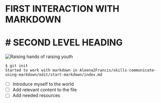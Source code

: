 # FIRST INTERACTION WITH MARKDOWN
# # SECOND LEVEL HEADING
![Raising hands of raising youth](https://today.salve.edu/wp-content/uploads/2021/04/news_BLM-art_0421.jpg)
```
$ git init
Started to work with markdown in Aleena2Francis/skills-communicate-using-markdown/edit/start-markdown/index.md
```
- [ ] Introduce myself to the world
- [ ] Add relevant content to the file
- [ ] Add needed resources
